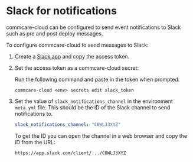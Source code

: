# Slack for notifications

commcare-cloud can be configured to send event notifications to Slack such as
pre and post deploy messages.

To configure commcare-cloud to send messages to Slack:

1. Create a [Slack app](https://api.slack.com/authentication/basics) and copy the
access token.
2. Set the access token as a commcare-cloud secret:

    Run the following command and paste in the token when prompted:
    ```shell
    commcare-cloud <env> secrets edit slack_token
    ```
3. Set the value of `slack_notifications_channel` in the environment `meta.yml` file. This
should be the ID of the Slack channel to send notifications to.

    ```yml
    slack_notifications_channel: "C0WLJ3XYZ"
    ```

   To get the ID you can open the channel in a web browser and copy the ID from the URL:

   ```
   https://app.slack.com/client/.../C0WLJ3XYZ
   ```
